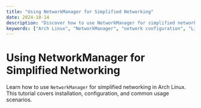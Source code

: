 ```yaml
---
title: "Using NetworkManager for Simplified Networking"
date: 2024-10-14
description: "Discover how to use NetworkManager for simplified network configuration and management in Arch Linux."
keywords: ["Arch Linux", "NetworkManager", "network configuration", "Linux administration"]
---
```


# Using NetworkManager for Simplified Networking

Learn how to use `NetworkManager` for simplified networking in Arch Linux. This tutorial covers installation, configuration, and common usage scenarios.
